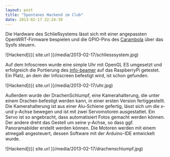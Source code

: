```yaml
---
layout: post
title: "Spontanes Hackend im Club"
date: 2013-02-17 22:24:39
---
```

Die Hardware des Schließsystems lässt sich mit einer angepassten OpenWRT-Firmware bespielen und die GPIO-Pins des [Carambola](http://www.8devices.com/product/3/carambola) über das Sysfs steuern.

![Hackend]({{ site.url }}/media/2013-02-17/schliesssystem.jpg)

Auf dem Infoscreen wurde eine simple Uhr mit OpenGL ES umgesetzt und erfolgreich die Portierung des [info-beamer](http://info-beamer.org/pi/) auf das RaspberryPi getestet. Ein Platz, an dem der Infoscreen befestigt wird, ist schon gefunden.

![Hackend]({{ site.url }}/media/2013-02-17/uhr.jpg)

Außerdem wurde der DrachenSchlumpf, eine Kamerahalterung, die unter einem Drachen befestigt werden kann, in einer ersten Version fertiggestellt. Die Kamerahalterung ist aus einer Alu-Schiene gefertig, lässt sich um die x- und y-Achse bewegen und ist mit zwei 
Servomotoren ausgestattet. Ein Servo ist so angebracht, dass automatisiert Fotos gemacht werden können. Der andere dreht das Gestell um seine y-Achse, so dass ggf. Panoramabilder erstellt werden können. Die Motoren werden mit einem atmega8 angesteuert, dessen Software mit der Arduino-IDE entwickelt wurde.

![Hackend]({{ site.url }}/media/2013-02-17/drachenschlumpf.jpg)